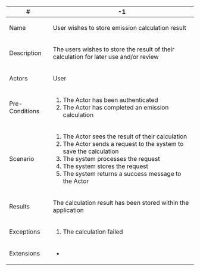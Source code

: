 <table>
<thead>
<tr>
<th>#</th>
<th>-1</th>
</tr>
</thead>
<tbody>
<tr>
<td>

Name

</td>
<td>

User wishes to store emission calculation result

</td>
</tr>
<tr>
<td>

Description

</td>
<td>

The users wishes to store the result of their calculation for later use and/or review

</td>
</tr>
<tr>
<td>

Actors

</td>
<td>

User

</td>
</tr>
<tr>
<td>

Pre-Conditions

</td>
<td>

1. The Actor has been authenticated
2. The Actor has completed an emission calculation

</td>
</tr>
<tr>
<td>

Scenario

</td>
<td>

1. The Actor sees the result of their calculation
2. The Actor sends a request to the system to save the calculation
3. The system processes the request
4. The system stores the request
5. The system returns a success message to the Actor

</td>
</tr>
<tr>
<td>

Results

</td>
<td>

The calculation result has been stored within the application

</td>
</tr>
<tr>
<td>

Exceptions

</td>
<td>

1. The calculation failed

</td>
</tr>
<tr>
<td>

Extensions

</td>
<td>

-

</td>
</tr>
</tbody>
</table>
